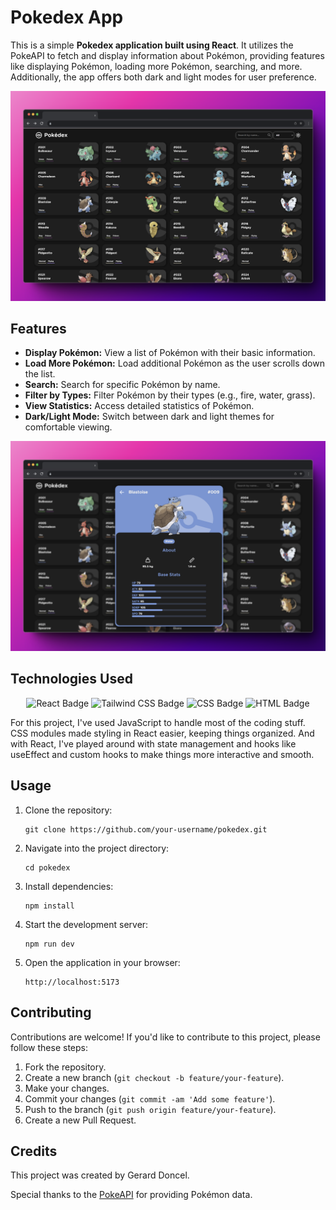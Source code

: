 # Pokedex App

This is a simple **Pokedex application built using React**. It utilizes the PokeAPI to fetch and display information about Pokémon, providing features like displaying Pokémon, loading more Pokémon, searching, and more. Additionally, the app offers both dark and light modes for user preference.

![Pokemon List](public/pokemonList.png)

## Features

- **Display Pokémon:** View a list of Pokémon with their basic information.
- **Load More Pokémon:** Load additional Pokémon as the user scrolls down the list.
- **Search:** Search for specific Pokémon by name.
- **Filter by Types:** Filter Pokémon by their types (e.g., fire, water, grass).
- **View Statistics:** Access detailed statistics of Pokémon.
- **Dark/Light Mode:** Switch between dark and light themes for comfortable viewing.

![Pokemon Card](public/pokemonCard.png)

## Technologies Used

<div align="center">

![React Badge](https://img.shields.io/badge/React-156D8D?logo=react&logoColor=fff&style=flat)
![Tailwind CSS Badge](https://img.shields.io/badge/JavaScript-F7DF1E?style=flat&logo=javascript&logoColor=black)
![CSS Badge](https://img.shields.io/badge/CSS3-1572B6?style=flat&logo=css3&logoColor=white)
![HTML Badge](https://img.shields.io/badge/HTML5-E34F26?style=flat&logo=html5&logoColor=white)

</div>

For this project, I've used JavaScript to handle most of the coding stuff. CSS modules made styling in React easier, keeping things organized. And with React, I've played around with state management and hooks like useEffect and custom hooks to make things more interactive and smooth.

## Usage

1. Clone the repository:

   ```
   git clone https://github.com/your-username/pokedex.git
   ```

2. Navigate into the project directory:

   ```
   cd pokedex
   ```

3. Install dependencies:

   ```
   npm install
   ```

4. Start the development server:

   ```
   npm run dev
   ```

5. Open the application in your browser:

   ```
   http://localhost:5173
   ```

## Contributing

Contributions are welcome! If you'd like to contribute to this project, please follow these steps:

1. Fork the repository.
2. Create a new branch (`git checkout -b feature/your-feature`).
3. Make your changes.
4. Commit your changes (`git commit -am 'Add some feature'`).
5. Push to the branch (`git push origin feature/your-feature`).
6. Create a new Pull Request.

## Credits

This project was created by Gerard Doncel.

Special thanks to the [PokeAPI](https://pokeapi.co/) for providing Pokémon data.